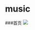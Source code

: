 # music
###首页
![](https://raw.githubusercontent.com/wky0615/MarkdownPhotos/master/web-music/show.png)
 
